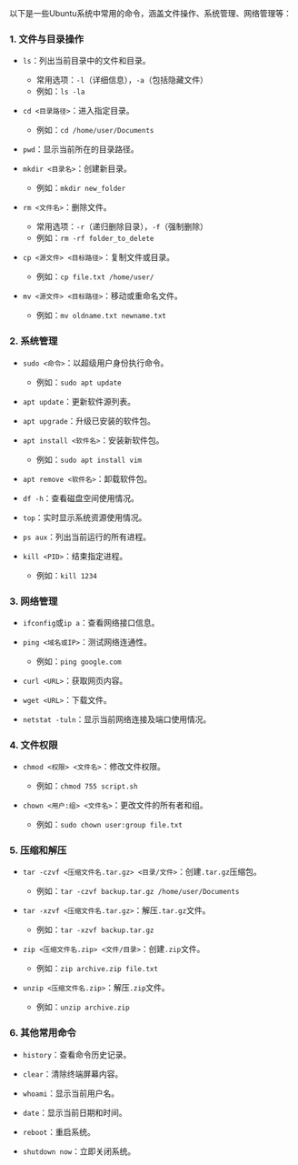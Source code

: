 以下是一些Ubuntu系统中常用的命令，涵盖文件操作、系统管理、网络管理等：

### 1. **文件与目录操作**
- `ls`：列出当前目录中的文件和目录。
  - 常用选项：`-l`（详细信息），`-a`（包括隐藏文件）
  - 例如：`ls -la`
  
- `cd <目录路径>`：进入指定目录。
  - 例如：`cd /home/user/Documents`

- `pwd`：显示当前所在的目录路径。

- `mkdir <目录名>`：创建新目录。
  - 例如：`mkdir new_folder`

- `rm <文件名>`：删除文件。
  - 常用选项：`-r`（递归删除目录），`-f`（强制删除）
  - 例如：`rm -rf folder_to_delete`

- `cp <源文件> <目标路径>`：复制文件或目录。
  - 例如：`cp file.txt /home/user/`

- `mv <源文件> <目标路径>`：移动或重命名文件。
  - 例如：`mv oldname.txt newname.txt`

### 2. **系统管理**
- `sudo <命令>`：以超级用户身份执行命令。
  - 例如：`sudo apt update`

- `apt update`：更新软件源列表。

- `apt upgrade`：升级已安装的软件包。

- `apt install <软件名>`：安装新软件包。
  - 例如：`sudo apt install vim`

- `apt remove <软件名>`：卸载软件包。

- `df -h`：查看磁盘空间使用情况。

- `top`：实时显示系统资源使用情况。

- `ps aux`：列出当前运行的所有进程。

- `kill <PID>`：结束指定进程。
  - 例如：`kill 1234`

### 3. **网络管理**
- `ifconfig`或`ip a`：查看网络接口信息。

- `ping <域名或IP>`：测试网络连通性。
  - 例如：`ping google.com`

- `curl <URL>`：获取网页内容。

- `wget <URL>`：下载文件。

- `netstat -tuln`：显示当前网络连接及端口使用情况。

### 4. **文件权限**
- `chmod <权限> <文件名>`：修改文件权限。
  - 例如：`chmod 755 script.sh`

- `chown <用户:组> <文件名>`：更改文件的所有者和组。
  - 例如：`sudo chown user:group file.txt`

### 5. **压缩和解压**
- `tar -czvf <压缩文件名.tar.gz> <目录/文件>`：创建`.tar.gz`压缩包。
  - 例如：`tar -czvf backup.tar.gz /home/user/Documents`

- `tar -xzvf <压缩文件名.tar.gz>`：解压`.tar.gz`文件。
  - 例如：`tar -xzvf backup.tar.gz`

- `zip <压缩文件名.zip> <文件/目录>`：创建`.zip`文件。
  - 例如：`zip archive.zip file.txt`

- `unzip <压缩文件名.zip>`：解压`.zip`文件。
  - 例如：`unzip archive.zip`

### 6. **其他常用命令**
- `history`：查看命令历史记录。

- `clear`：清除终端屏幕内容。

- `whoami`：显示当前用户名。

- `date`：显示当前日期和时间。

- `reboot`：重启系统。

- `shutdown now`：立即关闭系统。